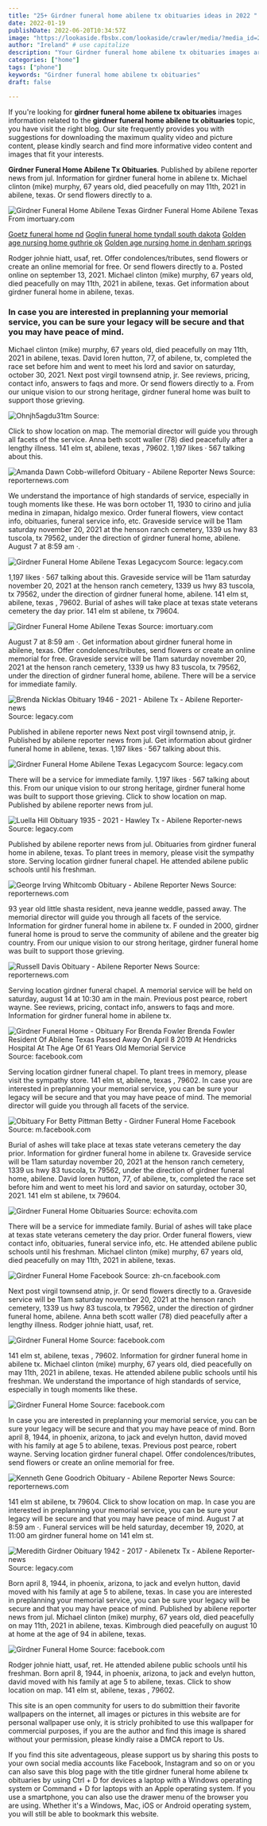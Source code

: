 ```yaml
---
title: "25+ Girdner funeral home abilene tx obituaries ideas in 2022 "
date: 2022-01-19
publishDate: 2022-06-20T10:34:57Z
image: "https://lookaside.fbsbx.com/lookaside/crawler/media/?media_id=296975332432697"
author: "Ireland" # use capitalize
description: "Your Girdner funeral home abilene tx obituaries images are available. Girdner funeral home abilene tx obituaries are a topic that is being searched for and liked by netizens today. You can Get the Girdner funeral home abilene tx obituaries files here. Download all royalty-free images."
categories: ["home"]
tags: ["phone"]
keywords: "Girdner funeral home abilene tx obituaries"
draft: false

---
```


If you're looking for **girdner funeral home abilene tx obituaries** images information related to the **girdner funeral home abilene tx obituaries** topic, you have visit the right  blog.  Our site frequently  provides you with  suggestions  for downloading  the maximum  quality video and picture  content, please kindly search and find more informative video content and images  that fit your interests.

**Girdner Funeral Home Abilene Tx Obituaries**. Published by abilene reporter news from jul. Information for girdner funeral home in abilene tx. Michael clinton (mike) murphy, 67 years old, died peacefully on may 11th, 2021 in abilene, texas. Or send flowers directly to a.

![Girdner Funeral Home Abilene Texas](https://www.imortuary.com/images/ph-images/17.jpg "Girdner Funeral Home Abilene Texas")
Girdner Funeral Home Abilene Texas From imortuary.com

[Goetz funeral home nd](/goetz-funeral-home-nd/)
[Goglin funeral home tyndall south dakota](/goglin-funeral-home-tyndall-south-dakota/)
[Golden age nursing home guthrie ok](/golden-age-nursing-home-guthrie-ok/)
[Golden age nursing home in denham springs](/golden-age-nursing-home-in-denham-springs/)

Rodger johnie hiatt, usaf, ret. Offer condolences/tributes, send flowers or create an online memorial for free. Or send flowers directly to a. Posted online on september 13, 2021. Michael clinton (mike) murphy, 67 years old, died peacefully on may 11th, 2021 in abilene, texas. Get information about girdner funeral home in abilene, texas.

### In case you are interested in preplanning your memorial service, you can be sure your legacy will be secure and that you may have peace of mind.

Michael clinton (mike) murphy, 67 years old, died peacefully on may 11th, 2021 in abilene, texas. David loren hutton, 77, of abilene, tx, completed the race set before him and went to meet his lord and savior on saturday, october 30, 2021. Next post virgil townsend atnip, jr. See reviews, pricing, contact info, answers to faqs and more. Or send flowers directly to a. From our unique vision to our strong heritage, girdner funeral home was built to support those grieving.


![Ohnjh5agdu31tm](https://lookaside.fbsbx.com/lookaside/crawler/media/?media_id=299212058875691 "Ohnjh5agdu31tm")
Source: 

Click to show location on map. The memorial director will guide you through all facets of the service. Anna beth scott waller (78) died peacefully after a lengthy illness. 141 elm st, abilene, texas , 79602. 1,197 likes · 567 talking about this.

![Amanda Dawn Cobb-willeford Obituary - Abilene Reporter News](https://www.gannett-cdn.com/community-hub/images/prod/wave2out/ARN012873-1.jpg?width=400&amp;fit=bounds "Amanda Dawn Cobb-willeford Obituary - Abilene Reporter News")
Source: reporternews.com

We understand the importance of high standards of service, especially in tough moments like these. He was born october 11, 1930 to cirino and julia medina in zimapan, hidalgo mexico. Order funeral flowers, view contact info, obituaries, funeral service info, etc. Graveside service will be 11am saturday november 20, 2021 at the henson ranch cemetery, 1339 us hwy 83 tuscola, tx 79562, under the direction of girdner funeral home, abilene. August 7 at 8:59 am ·.

![Girdner Funeral Home Abilene Texas Legacycom](https://cache.legacy.net/legacy/images/cobrands/SalisburyPost/photos/Image-53029_20211025.jpgx?v=0x00000000847587f8&amp;option=3&amp;h=112&amp;w=112&amp;fc=ffffff "Girdner Funeral Home Abilene Texas Legacycom")
Source: legacy.com

1,197 likes · 567 talking about this. Graveside service will be 11am saturday november 20, 2021 at the henson ranch cemetery, 1339 us hwy 83 tuscola, tx 79562, under the direction of girdner funeral home, abilene. 141 elm st, abilene, texas , 79602. Burial of ashes will take place at texas state veterans cemetery the day prior. 141 elm st abilene, tx 79604.

![Girdner Funeral Home Abilene Texas](https://www.imortuary.com/images/ph-images/17.jpg "Girdner Funeral Home Abilene Texas")
Source: imortuary.com

August 7 at 8:59 am ·. Get information about girdner funeral home in abilene, texas. Offer condolences/tributes, send flowers or create an online memorial for free. Graveside service will be 11am saturday november 20, 2021 at the henson ranch cemetery, 1339 us hwy 83 tuscola, tx 79562, under the direction of girdner funeral home, abilene. There will be a service for immediate family.

![Brenda Nicklas Obituary 1946 - 2021 - Abilene Tx - Abilene Reporter-news](https://cache.legacy.net/legacy/images/cobrands/reporternews/photos/ARN021030-1_20210617.jpgx?w=303&amp;h=399&amp;option=3 "Brenda Nicklas Obituary 1946 - 2021 - Abilene Tx - Abilene Reporter-news")
Source: legacy.com

Published in abilene reporter news Next post virgil townsend atnip, jr. Published by abilene reporter news from jul. Get information about girdner funeral home in abilene, texas. 1,197 likes · 567 talking about this.

![Girdner Funeral Home Abilene Texas Legacycom](https://cache.legacy.net/legacy/images/cobrands/reporternews/photos/ARN021212-1_20210706.jpgx?v=0x0000000080b5bffb&amp;option=3&amp;h=112&amp;w=112&amp;fc=ffffff "Girdner Funeral Home Abilene Texas Legacycom")
Source: legacy.com

There will be a service for immediate family. 1,197 likes · 567 talking about this. From our unique vision to our strong heritage, girdner funeral home was built to support those grieving. Click to show location on map. Published by abilene reporter news from jul.

![Luella Hill Obituary 1935 - 2021 - Hawley Tx - Abilene Reporter-news](https://cache.legacy.net/legacy/images/cobrands/reporternews/photos/ARN020620-1_20210512.jpgx?w=194&amp;h=399&amp;option=3 "Luella Hill Obituary 1935 - 2021 - Hawley Tx - Abilene Reporter-news")
Source: legacy.com

Published by abilene reporter news from jul. Obituaries from girdner funeral home in abilene, texas. To plant trees in memory, please visit the sympathy store. Serving location girdner funeral chapel. He attended abilene public schools until his freshman.

![George Irving Whitcomb Obituary - Abilene Reporter News](https://www.gannett-cdn.com/community-hub/images/prod/wave2/ARN021516-1.jpg?width=400&amp;fit=bounds "George Irving Whitcomb Obituary - Abilene Reporter News")
Source: reporternews.com

93 year old little shasta resident, neva jeanne weddle, passed away. The memorial director will guide you through all facets of the service. Information for girdner funeral home in abilene tx. F ounded in 2000, girdner funeral home is proud to serve the community of abilene and the greater big country. From our unique vision to our strong heritage, girdner funeral home was built to support those grieving.

![Russell Davis Obituary - Abilene Reporter News](https://www.gannett-cdn.com/community-hub/images/prod/wave2out/ARN012019-1.jpg?width=400&amp;fit=bounds "Russell Davis Obituary - Abilene Reporter News")
Source: reporternews.com

Serving location girdner funeral chapel. A memorial service will be held on saturday, august 14 at 10:30 am in the main. Previous post pearce, robert wayne. See reviews, pricing, contact info, answers to faqs and more. Information for girdner funeral home in abilene tx.

![Girdner Funeral Home - Obituary For Brenda Fowler Brenda Fowler Resident Of Abilene Texas Passed Away On April 8 2019 At Hendricks Hospital At The Age Of 61 Years Old Memorial Service](https://lookaside.fbsbx.com/lookaside/crawler/media/?media_id=2382923061731799 "Girdner Funeral Home - Obituary For Brenda Fowler Brenda Fowler Resident Of Abilene Texas Passed Away On April 8 2019 At Hendricks Hospital At The Age Of 61 Years Old Memorial Service")
Source: facebook.com

Serving location girdner funeral chapel. To plant trees in memory, please visit the sympathy store. 141 elm st, abilene, texas , 79602. In case you are interested in preplanning your memorial service, you can be sure your legacy will be secure and that you may have peace of mind. The memorial director will guide you through all facets of the service.

![Obituary For Betty Pittman Betty - Girdner Funeral Home Facebook](https://lookaside.fbsbx.com/lookaside/crawler/media/?media_id=2459621517395286 "Obituary For Betty Pittman Betty - Girdner Funeral Home Facebook")
Source: m.facebook.com

Burial of ashes will take place at texas state veterans cemetery the day prior. Information for girdner funeral home in abilene tx. Graveside service will be 11am saturday november 20, 2021 at the henson ranch cemetery, 1339 us hwy 83 tuscola, tx 79562, under the direction of girdner funeral home, abilene. David loren hutton, 77, of abilene, tx, completed the race set before him and went to meet his lord and savior on saturday, october 30, 2021. 141 elm st abilene, tx 79604.

![Girdner Funeral Home Obituaries](https://www.echovita.com/storage/loc_street_view/0289/lsv_47289_4tva_1618147632.jpg "Girdner Funeral Home Obituaries")
Source: echovita.com

There will be a service for immediate family. Burial of ashes will take place at texas state veterans cemetery the day prior. Order funeral flowers, view contact info, obituaries, funeral service info, etc. He attended abilene public schools until his freshman. Michael clinton (mike) murphy, 67 years old, died peacefully on may 11th, 2021 in abilene, texas.

![Girdner Funeral Home Facebook](https://lookaside.fbsbx.com/lookaside/crawler/media/?media_id=264931342303763 "Girdner Funeral Home Facebook")
Source: zh-cn.facebook.com

Next post virgil townsend atnip, jr. Or send flowers directly to a. Graveside service will be 11am saturday november 20, 2021 at the henson ranch cemetery, 1339 us hwy 83 tuscola, tx 79562, under the direction of girdner funeral home, abilene. Anna beth scott waller (78) died peacefully after a lengthy illness. Rodger johnie hiatt, usaf, ret.

![Girdner Funeral Home](https://lookaside.fbsbx.com/lookaside/crawler/media/?media_id=246974667432764 "Girdner Funeral Home")
Source: facebook.com

141 elm st, abilene, texas , 79602. Information for girdner funeral home in abilene tx. Michael clinton (mike) murphy, 67 years old, died peacefully on may 11th, 2021 in abilene, texas. He attended abilene public schools until his freshman. We understand the importance of high standards of service, especially in tough moments like these.

![Girdner Funeral Home](https://lookaside.fbsbx.com/lookaside/crawler/media/?media_id=302857608511136 "Girdner Funeral Home")
Source: facebook.com

In case you are interested in preplanning your memorial service, you can be sure your legacy will be secure and that you may have peace of mind. Born april 8, 1944, in phoenix, arizona, to jack and evelyn hutton, david moved with his family at age 5 to abilene, texas. Previous post pearce, robert wayne. Serving location girdner funeral chapel. Offer condolences/tributes, send flowers or create an online memorial for free.

![Kenneth Gene Goodrich Obituary - Abilene Reporter News](https://www.gannett-cdn.com/community-hub/images/prod/wave2/ARN022290-1.jpg?width=400&amp;fit=bounds "Kenneth Gene Goodrich Obituary - Abilene Reporter News")
Source: reporternews.com

141 elm st abilene, tx 79604. Click to show location on map. In case you are interested in preplanning your memorial service, you can be sure your legacy will be secure and that you may have peace of mind. August 7 at 8:59 am ·. Funeral services will be held saturday, december 19, 2020, at 11:00 am girdner funeral home on 141 elm st.

![Meredith Girdner Obituary 1942 - 2017 - Abilenetx Tx - Abilene Reporter-news](https://cache.legacy.net/legacy/images/cobrands/reporternews/photos/Image-96809_20170304.jpgx?w=480&amp;h=420&amp;option=3 "Meredith Girdner Obituary 1942 - 2017 - Abilenetx Tx - Abilene Reporter-news")
Source: legacy.com

Born april 8, 1944, in phoenix, arizona, to jack and evelyn hutton, david moved with his family at age 5 to abilene, texas. In case you are interested in preplanning your memorial service, you can be sure your legacy will be secure and that you may have peace of mind. Published by abilene reporter news from jul. Michael clinton (mike) murphy, 67 years old, died peacefully on may 11th, 2021 in abilene, texas. Kimbrough died peacefully on august 10 at home at the age of 94 in abilene, texas.

![Girdner Funeral Home](https://lookaside.fbsbx.com/lookaside/crawler/media/?media_id=296975332432697 "Girdner Funeral Home")
Source: facebook.com

Rodger johnie hiatt, usaf, ret. He attended abilene public schools until his freshman. Born april 8, 1944, in phoenix, arizona, to jack and evelyn hutton, david moved with his family at age 5 to abilene, texas. Click to show location on map. 141 elm st, abilene, texas , 79602.

This site is an open community for users to do submittion their favorite wallpapers on the internet, all images or pictures in this website are for personal wallpaper use only, it is stricly prohibited to use this wallpaper for commercial purposes, if you are the author and find this image is shared without your permission, please kindly raise a DMCA report to Us.

If you find this site adventageous, please support us by sharing this posts to your own social media accounts like Facebook, Instagram and so on or you can also save this blog page with the title girdner funeral home abilene tx obituaries by using Ctrl + D for devices a laptop with a Windows operating system or Command + D for laptops with an Apple operating system. If you use a smartphone, you can also use the drawer menu of the browser you are using. Whether it's a Windows, Mac, iOS or Android operating system, you will still be able to bookmark this website.
